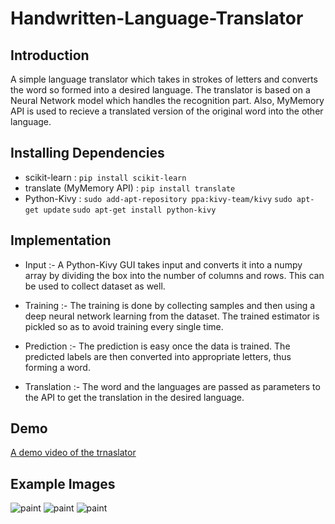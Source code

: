 # Handwritten-Language-Translator

## Introduction

A simple language translator which takes in strokes of letters and converts the word so formed into a desired language. The translator is based on a Neural Network model which handles the recognition part. Also, MyMemory API is used to recieve a translated version of the original word into the other language.

## Installing Dependencies

* scikit-learn : 
	`pip install scikit-learn`
* translate (MyMemory API) :
	`pip install translate`
* Python-Kivy :
	`sudo add-apt-repository ppa:kivy-team/kivy`
	`sudo apt-get update`
	`sudo apt-get install python-kivy`

## Implementation

* Input :- A Python-Kivy GUI takes input and converts it into a numpy array by dividing the box into the number of columns and rows. This can be used to collect dataset as well.

* Training :- The training is done by collecting samples and then using a deep neural network learning from the dataset. The trained estimator is pickled so as to avoid training every single time.

* Prediction :- The prediction is easy once the data is trained. The predicted labels are then converted into appropriate letters, thus forming a word.

* Translation :- The word and the languages are passed as parameters to the API to get the translation in the desired language.

## Demo

[A demo video of the trnaslator](https://www.youtube.com/watch?v=KbpMcCN0BSA)

## Example Images

![paint](https://user-images.githubusercontent.com/25536866/31424471-177de48a-ae78-11e7-835e-bdde76e56747.jpeg)
![paint](https://user-images.githubusercontent.com/25536866/31424488-35a0796e-ae78-11e7-83e4-29084315db19.jpeg)
![paint](https://user-images.githubusercontent.com/25536866/31424513-4de0d622-ae78-11e7-8a96-32c9d59abf53.jpeg)
